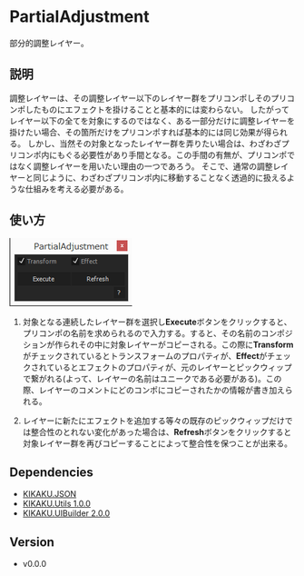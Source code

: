 # PartialAdjustment

部分的調整レイヤー。

## 説明

調整レイヤーは、その調整レイヤー以下のレイヤー群をプリコンポしそのプリコンポしたものにエフェクトを掛けることと基本的には変わらない。
したがってレイヤー以下の全てを対象にするのではなく、ある一部分だけに調整レイヤーを掛けたい場合、その箇所だけをプリコンポすれば基本的には同じ効果が得られる。
しかし、当然その対象となったレイヤー群を弄りたい場合は、わざわざプリコンポ内にもぐる必要性があり手間となる。この手間の有無が、プリコンポではなく調整レイヤーを用いたい理由の一つであろう。
そこで、通常の調整レイヤーと同じように、わざわざプリコンポ内に移動することなく透過的に扱えるような仕組みを考える必要がある。

## 使い方

![UI](ui.png)

1. 対象となる連続したレイヤー群を選択し**Execute**ボタンをクリックすると、プリコンポの名前を求められるので入力する。すると、その名前のコンポジションが作られその中に対象レイヤーがコピーされる。この際に**Transform**がチェックされているとトランスフォームのプロパティが、**Effect**がチェックされているとエフェクトのプロパティが、元のレイヤーとピックウィップで繋がれる(よって、レイヤーの名前はユニークである必要がある)。この際、レイヤーのコメントにどのコンポにコピーされたかの情報が書き加えられる。

1. レイヤーに新たにエフェクトを追加する等々の既存のピックウィップだけでは整合性のとれない変化があった場合は、**Refresh**ボタンをクリックすると対象レイヤー群を再びコピーすることによって整合性を保つことが出来る。

## Dependencies

- [KIKAKU.JSON](https://github.com/atarabi/AfterEffects-Scripts/tree/master/Startup/KikakuJSON)
- [KIKAKU.Utils 1.0.0](https://github.com/atarabi/AfterEffects-Scripts/tree/master/Startup/KikakuUtils)
- [KIKAKU.UIBuilder 2.0.0](https://github.com/atarabi/AfterEffects-Scripts/tree/master/Startup/KikakuUIBuilder)

## Version

- v0.0.0